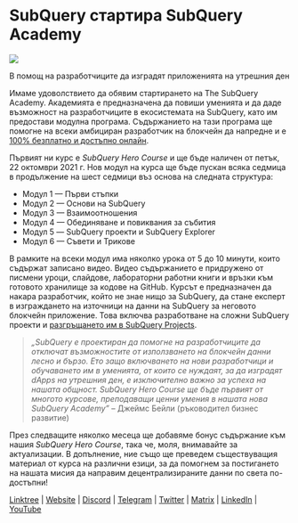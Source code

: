 # SubQuery стартира SubQuery Academy

![](https://miro.medium.com/max/700/1*5zmCSCrmqL2gGE-BP_6rDQ.png)

В помощ на разработчиците да изградят приложенията на утрешния ден

Имаме удоволствието да обявим стартирането на The SubQuery Academy. Академията е предназначена да повиши уменията и да даде възможност на разработчиците в екосистемата на SubQuery, като им предостави модулна програма. Съдържанието на тази програма ще помогне на всеки амбициран разработчик на блокчейн да напредне и е [100% безплатно и достъпно онлайн](https://doc.subquery.network/).

Първият ни курс е *SubQuery Hero Course* и ще бъде наличен от петък, 22 октомври 2021 г. Нов модул на курса ще бъде пускан всяка седмица в продължение на шест седмици въз основа на следната структура:

-   Модул 1 — Първи стъпки
-   Модул 2 — Основи на SubQuery
-   Модул 3 — Взаимоотношения
-   Модул 4 — Обединяване и повиквания за събития
-   Модул 5 — SubQuery проекти и SubQuery Explorer
-   Модул 6 — Съвети и Трикове

В рамките на всеки модул има няколко урока от 5 до 10 минути, които съдържат записано видео. Видео съдържанието е придружено от писмени уроци, слайдове, лабораторни работни книги и връзки към готовото хранилище за кодове на GitHub. Курсът е предназначен да накара разработчик, който не знае нищо за SubQuery, да стане експерт в изграждането на източници на данни на SubQuery за неговото блокчейн приложение. Това включва разработване на сложни SubQuery проекти и [разгръщането им в SubQuery Projects](https://project.subquery.network/).
> *„SubQuery е проектиран да помогне на разработчиците да отключат възможностите от използването на блокчейн данни лесно и бързо. Ето защо включването на нови разработчици и обучаването им в уменията, от които се нуждаят, за да изградят dApps на утрешния ден, е изключително важно за успеха на нашата общност. SubQuery Hero Course ще бъде първият от многото курсове, преподаващи ценни умения в нашата нова SubQuery Academy”* – Джеймс Бейли (ръководител бизнес развитие)

През следващите няколко месеца ще добавяме бонус съдържание към нашия *SubQuery Hero Course*, така че, моля, внимавайте за актуализации. В допълнение, ние също ще преведем съществуващия материал от курса на различни езици, за да помогнем за постигането на нашата мисия да направим децентрализираните данни по света по-достъпни!

[Linktree](https://linktr.ee/subquerynetwork)  |  [Website](https://subquery.network/)  |  [Discord](https://discord.com/invite/78zg8aBSMG)  |  [Telegram](https://t.me/subquerynetwork)  |  [Twitter](https://twitter.com/subquerynetwork)  |  [Matrix](https://matrix.to/#/#subquery:matrix.org)  |  [LinkedIn](https://www.linkedin.com/company/subquery)  |  [YouTube](https://www.youtube.com/channel/UCi1a6NUUjegcLHDFLr7CqLw)
